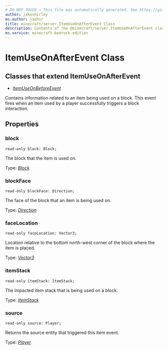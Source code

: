 ```yaml
---
# DO NOT TOUCH — This file was automatically generated. See https://github.com/mojang/minecraftapidocsgenerator to modify descriptions, examples, etc.
author: jakeshirley
ms.author: jashir
title: minecraft/server.ItemUseOnAfterEvent Class
description: Contents of the @minecraft/server.ItemUseOnAfterEvent class.
ms.service: minecraft-bedrock-edition
---
```

# ItemUseOnAfterEvent Class

## Classes that extend ItemUseOnAfterEvent
- [*ItemUseOnBeforeEvent*](ItemUseOnBeforeEvent.md)

Contains information related to an item being used on a block. This event fires when an item used by a player successfully triggers a block interaction.

## Properties

### **block**
`read-only block: Block;`

The block that the item is used on.

Type: [*Block*](Block.md)

### **blockFace**
`read-only blockFace: Direction;`

The face of the block that an item is being used on.

Type: [*Direction*](Direction.md)

### **faceLocation**
`read-only faceLocation: Vector3;`

Location relative to the bottom north-west corner of the block where the item is placed.

Type: [*Vector3*](Vector3.md)

### **itemStack**
`read-only itemStack: ItemStack;`

The impacted item stack that is being used on a block.

Type: [*ItemStack*](ItemStack.md)

### **source**
`read-only source: Player;`

Returns the source entity that triggered this item event.

Type: [*Player*](Player.md)
